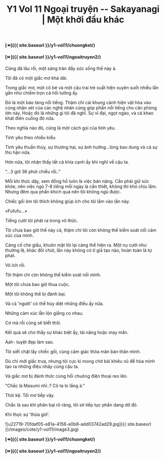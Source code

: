 ﻿---
layout: post
title: Y1 Vol 11 Ngoại truyện -- Sakayanagi | Một khởi đầu khác
permalink: /y1-vol11/ngoaitruyen1/
---

**[⏪]({{ site.baseurl }}/y1-vol11/chuongket/)**

**[⏩]({{ site.baseurl }}/y1-vol11/ngoaitruyen2/)**

Cũng đã lâu rồi, một sáng tràn đầy sức sống thế này à.

Tôi đã có một giấc mơ khá dài.

Trong giấc mơ, một cô bé và một cậu trai trẻ xuất hiện xuyên suốt nhiều lần gần như chiếm trọn cả hồi tưởng ấy.

Đó là một bảo tàng nổi tiếng. Thậm chí cái khung cảnh hiện vật hòa vào cùng nhận xét của các nghệ nhân cũng góp phần nổi tiếng cho căn phòng lớn này. Hoặc đó là những gì tôi đã nghĩ. Sự vĩ đại, ngọt ngào, và cả khao khát điên cuồng đó nữa.

Theo nghĩa nào đó, cũng là một cách gọi của tình yêu.

Tình yêu theo nhiều kiểu.

Tình yêu thuần thúy, sự thương hại, sự ảnh hưởng\...lòng bao dung và cả sự thù hận nữa.

Hơn nữa, tôi nhận thấy tất cả khía cạnh ấy khi nghĩ về cậu ta.

\"\...3 giờ 36 phút chiều rồi..\"

Mỗi khi thức dậy, xem đồng hồ luôn là việc bản năng. Cần phải giữ sức khỏe, nên việc ngủ 7-8 tiếng mỗi ngày là cần thiết, không thì khó chịu lắm. Nhưng đêm qua phấn khích quá nên tôi không ngủ được.

Chiếc gối ôm tôi thích không giúp ích cho tôi lắm vào lần này.

«Fufufu...»

Tiếng cười tôi phát ra trong vô thức.

Tôi chưa bao giờ thế này cả, thậm chí tôi còn không thể kiểm soát nổi cảm xúc của mình.

Càng cố che giấu, khuôn mặt tôi lại càng thể hiện ra. Một nụ cười như thường lệ, khác đôi chút, lần này không có tí giả tạo nào, hoàn toàn là tự phát.

Vô ích rồi.

Tôi thậm chí còn không thể kiểm soát nổi mình.

Một tôi chưa bao giờ thua cuộc.

Một tôi không thể bị đánh bại.

Và cả \'người\' có thể hủy diệt những điều ấy nữa.

Những cảm xúc lẫn lộn giằng co nhau.

Cơ mà rồi cũng sẽ biết thôi.

Kết quả sẽ cho thấy sự khác biệt ấy, tài năng hoặc may mắn.

Aah- tuyệt đẹp làm sao.

Tôi siết chặt lấy chiếc gối, cùng cảm giác thõa mãn bản thân mình.

Dù chỉ mới giấc trưa, nhưng tôi cực kì mong chờ bài khiêu vũ để hòa mình tạo ra những điệu nhảy cùng cậu ta.

Và giấc mơ bị đánh thức cùng hồi chuông điện thoại reo lên.

\"Chắc là Masumi nhỉ..? Cô ta lo lắng à.\"

Thôi kệ. Tối mơ tiếp vậy.

Chắc là sau khi phân bại rõ ràng, tôi sẽ tiếp tục phần dang dở đó.

Khi thực sự \'thừa giờ\'.

![u22719-70fdaf05-e81a-4156-a0b8-add03742ad29.jpg]({{ site.baseurl }}/images/cote/y1-vol11/image3.jpg)

**[⏪]({{ site.baseurl }}/y1-vol11/chuongket/)**

**[⏩]({{ site.baseurl }}/y1-vol11/ngoaitruyen2/)**
